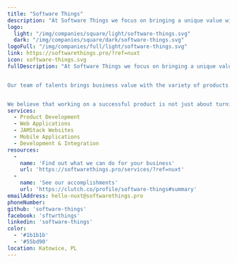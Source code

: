 ```yaml
---
title: "Software Things"
description: "At Software Things we focus on bringing a unique value with your digital product. Our tech-savvy team accompanies you through the entire lifecycle of creating a digital product. We help you to discover your audience's needs and address them through aesthetic design and well-working products."
logo: 
  light: "/img/companies/square/light/software-things.svg"
  dark: "/img/companies/square/dark/software-things.svg"
logoFull: "/img/companies/full/light/software-things.svg"
link: https://softwarethings.pro/?ref=nuxt
icon: software-things.svg
fullDescription: "At Software Things we focus on bringing a unique value with your digital product. Our tech-savvy team accompanies you through the entire lifecycle of creating a digital product. We help you to discover your audience's needs and address them through aesthetic design and well-working products. 


Our team of talents brings business value with the variety of products we develop: web apps, mobile apps and websites.


We believe that working on a successful product is not just about turning a vision into something real, it’s also about business strategy and a long-lasting relationship with your audience – so that they are not just statistics but part of your engaged and lasting community."
services:
  - Product Development
  - Web Applications
  - JAMStack Websites
  - Mobile Applications
  - Development & Integration
resources:
  -
    name: 'Find out what we can do for your business'
    url: 'https://softwarethings.pro/services/?ref=nuxt'
  -
    name: 'See our accomplishments'
    url: 'https://clutch.co/profile/software-things#summary'
emailAddress: hello-nuxt@softwarethings.pro
phoneNumber:
github: 'software-things'
facebook: 'sftwrthings'
linkedin: 'software-things'
color:
  - '#1b1b1b'
  - '#55bd90'
location: Katowice, PL
---
```

